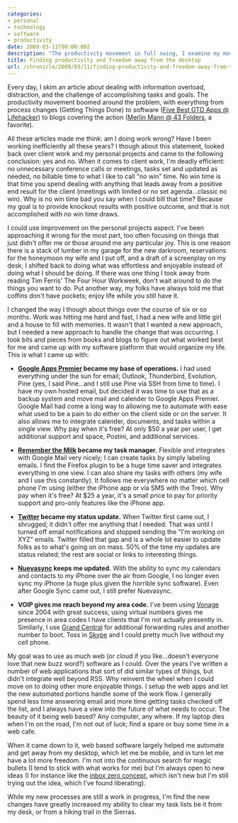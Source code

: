 ```yaml
---
categories:
- personal
- technology
- software
- productivity
date: 2009-03-11T00:00:00Z
description: "The productivity movement in full swing, I examine my move to greater productivity and freedom with the use of web based applications."
title: Finding productivity and freedom away from the desktop
url: /chronicle/2009/03/11/finding-productivity-and-freedom-away-from-the-desktop/
---
```


Every day, I skim an article about dealing with information overload, distraction, and the challenge of accomplishing tasks and goals.  The productivity movement boomed around the problem, with everything from process changes (Getting Things Done) to software (<a href="http://lifehacker.com/378062/five-best-gtd-applications">Five Best GTD Apps @ Lifehacker</a>) to blogs covering the action (<a href="http://www.43folders.com/">Merlin Mann @ 43 Folders</a>, a favorite).

All these articles made me think: am I doing work wrong?  Have I been working inefficiently all these years?  I though about this statement, looked back over client work and my personal projects and came to the following conclusion: yes and no.  When it comes to client work, I'm deadly efficient: no unnecessary conference calls or meetings, tasks set and updated as needed, no billable time to what I like to call "no win" time.  No win time is that time you spend dealing with anything that leads away from a positive end result for the client (meetings with limited or no set agenda...classic no win). Why is no win time bad you say when I could bill that time?  Because my goal is to provide knockout results with positive outcome, and that is not accomplished with no win time draws.

I could use improvement on the personal projects aspect.  I've been approaching it wrong for the most part, too often focusing on things that just didn't offer me or those around me any particular joy.  This is one reason there is a stack of lumber in my garage for the new darkroom, reservations for the honeymoon my wife and I put off, and a draft of a screenplay on my desk; I shifted back to doing what was effortless and enjoyable instead of doing what I should be doing.  If there was one thing I took away from reading Tim Ferris' The Four Hour Workweek, don't wait around to do the things you want to do. Put another way, my folks have always told me that coffins don't have pockets; enjoy life while you still have it.

I changed the way I though about things over the course of six or so months.  Work was hitting me hard and fast, I had a new wife and little girl and a house to fill with memories.  It wasn't that I wanted a new approach, but I needed a new approach to handle the change that was occurring. I took bits and pieces from books and blogs to figure out what worked best for me and came up with my software platform that would organize my life.  This is what I came up with:

* __<a href="http://www.google.com/apps/intl/en/business/editions.html">Google Apps Premier</a> became my base of operations.__ I had used everything under the sun for email; Outlook, Thunderbird, Evolution, Pine (yes, I said Pine...and I still use Pine via SSH from time to time).  I have my own hosted email, but decided it was time to use that as a backup system and move mail and calender to Google Apps Premier.  Google Mail had come a long way to allowing me to automate with ease what used to be a pain to do either on the client side or on the server.  It also allows me to integrate calender, documents, and tasks within a single view.  Why pay when it's free?  At only $50 a year per user, I get additional support and space, Postini, and additional services. 

* __<a href="http://www.rememberthemilk.com/">Remember the Milk</a> became my task manager.__ Flexible and integrates with Google Mail very nicely; I can create tasks by simply labeling emails.  I find the Firefox plugin to be a huge time saver and integrates everything in one view.  I can also share my tasks with others (my wife and I use this constantly).  It follows me everywhere no matter which cell phone I'm using (either the iPhone app or via SMS with the Treo). Why pay when it's free? At $25 a year, it's a small price to pay for priority support and pro-only features like the iPhone app. 

* __<a href="http://twitter.com/justinribeiro">Twitter</a> became my status update.__ When Twitter first came out, I shrugged; it didn't offer me anything that I needed.  That was until I turned off email notifications and stopped sending the "I'm working on XYZ" emails. Twitter filled that gap and is a whole lot easier to update folks as to what's going on on mass.  50% of the time my updates are status related; the rest are social or links to interesting things. 

* __<a href="https://www.nuevasync.com/">Nuevasync</a> keeps me updated.__ With the ability to sync my calendars and contacts to my iPhone over the air from Google, I no longer even sync my iPhone (a huge plus given the horrible sync software). Even after Google Sync came out, I still prefer Nuevasync. 

* __VOIP gives me reach beyond my area code.__ I've been using <a href="http://www.vonage.com/">Vonage</a> since 2004 with great success; using virtual numbers gives me presence in area codes I have clients that I'm not actually presently in.  Similarly, I use <a href="http://www.grandcentral.com/">Grand Central</a> for additional forwarding rules and another number to boot.  Toss in <a href="http://www.skype.com/">Skype</a> and I could pretty much live without my cell phone. 

My goal was to use as much web (or cloud if you like...doesn't everyone love that new buzz word?) software as I could.  Over the years I've written a number of web applications that sort of did similar types of things, but didn't integrate well beyond RSS.  Why reinvent the wheel when I could move on to doing other more enjoyable things.  I setup the web apps and let the new automated portions handle some of the work flow.  I generally spend less time answering email and more time getting tasks checked off the list, and I always have a view into the future of what needs to occur.  The beauty of it being web based?  Any computer, any where.  If my laptop dies when I'm on the road, I'm not out of luck; find a spare or buy some time in a web cafe.

When it came down to it, web based software largely helped me automate and get away from my desktop, which let me be mobile, and in turn let me have a lot more freedom.  I'm not into the continuous search for magic bullets (I tend to stick with what works for me) but I'm always open to new ideas (I for instance like the <a href="http://www.43folders.com/izero">inbox zero concept</a>, which isn't new but I'm still trying out the idea, which I've found liberating).

While my new processes are still a work in progress, I'm find the new changes have greatly increased my ability to clear my task lists be it from my desk, or from a hiking trail in the Sierras.
